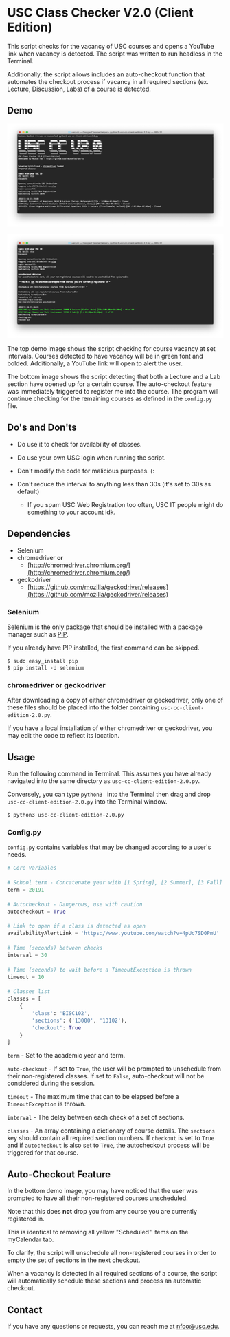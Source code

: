 # USC Class Checker V2.0 (Client Edition)

This script checks for the vacancy of USC courses and opens a YouTube link when vacancy is detected. The script was written to run headless in the Terminal.

Additionally, the script allows includes an auto-checkout function that automates the checkout process if vacancy in all required sections (ex. Lecture, Discussion, Labs) of a course is detected.

## Demo

![Demo 1](demo/demo1.png)

![Demo 2](demo/demo2.png)

The top demo image shows the script checking for course vacancy at set intervals. Courses detected to have vacancy will be in green font and bolded. Additionally, a YouTube link will open to alert the user.

The bottom image shows the script detecting that both a Lecture and a Lab section have opened up for a certain course. The auto-checkout feature was immediately triggered to register me into the course. The program will continue checking for the remaining courses as defined in the `config.py` file.

## Do's and Don'ts

* Do use it to check for availability of classes.
* Do use your own USC login when running the script.

* Don't modify the code for malicious purposes. (:
* Don't reduce the interval to anything less than 30s (it's set to 30s as default)
  * If you spam USC Web Registration too often, USC IT people might do something to your account idk.

## Dependencies
* Selenium
* chromedriver **or**
	* [http://chromedriver.chromium.org/](http://chromedriver.chromium.org/)
* geckodriver
	* [https://github.com/mozilla/geckodriver/releases](https://github.com/mozilla/geckodriver/releases)

### Selenium
Selenium is the only package that should be installed with a package manager such as [PIP](https://pypi.python.org/pypi/pip).

If you already have PIP installed, the first command can be skipped.

```Shell
$ sudo easy_install pip
$ pip install -U selenium
```

### chromedriver or geckodriver

After downloading a copy of either chromedriver or geckodriver, only one of these files should be placed into the folder containing `usc-cc-client-edition-2.0.py`.

If you have a local installation of either chromedriver or geckodriver, you may edit the code to reflect its location.

## Usage

Run the following command in Terminal. This assumes you have already navigated into the same directory as `usc-cc-client-edition-2.0.py`.

Conversely, you can type `python3 ` into the Terminal then drag and drop `usc-cc-client-edition-2.0.py` into the Terminal window.

```Shell
$ python3 usc-cc-client-edition-2.0.py
```

### Config.py

`config.py` contains variables that may be changed according to a user's needs.

```python
# Core Variables

# School term - Concatenate year with [1 Spring], [2 Summer], [3 Fall]
term = 20191

# Autocheckout - Dangerous, use with caution
autocheckout = True

# Link to open if a class is detected as open
availabilityAlertLink = 'https://www.youtube.com/watch?v=4pUc7SD0PmU'

# Time (seconds) between checks
interval = 30

# Time (seconds) to wait before a TimeoutException is thrown
timeout = 10

# Classes list
classes = [
	{
		'class': 'BISC102',
		'sections': ('13000', '13102'),
		'checkout': True
	}
]
```

`term` - Set to the academic year and term.

`auto-checkout` - If set to `True`, the user will be prompted to unschedule from their non-registered classes. If set to `False`, auto-checkout will not be considered during the session.

`timeout` - The maximum time that can to be elapsed before a `TimeoutException` is thrown.

`interval` - The delay between each check of a set of sections.

`classes` - An array containing a dictionary of course details. The `sections` key should contain all required section numbers. If `checkout` is set to `True` and if `autocheckout` is also set to `True`, the autocheckout process will be triggered for that course.

## Auto-Checkout Feature

In the bottom demo image, you may have noticed that the user was prompted to have all their non-registered courses unscheduled.

Note that this does **not** drop you from any course you are currently registered in.

This is identical to removing all yellow "Scheduled" items on the myCalendar tab.

To clarify, the script will unschedule all non-registered courses in order to empty the set of sections in the next checkout.

When a vacancy is detected in all required sections of a course, the script will automatically schedule these sections and process an automatic checkout.

## Contact

If you have any questions or requests, you can reach me at nfoo@usc.edu.
